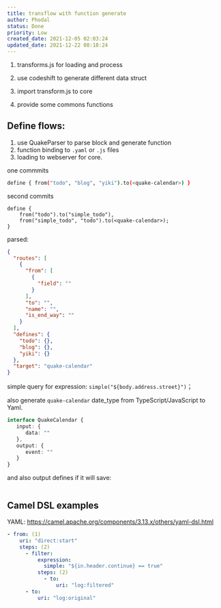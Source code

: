 ```yaml
---
title: transflow with function generate
author: Phodal
status: Done
priority: Low
created_date: 2021-12-05 02:03:24
updated_date: 2021-12-22 08:18:24
---
```


1. transforms.js for loading and process

2. use codeshift to generate different data struct

3. import transform.js to core

4. provide some commons functions


## Define flows:

1. use QuakeParser to parse block and generate function
2. function binding to `.yaml` or `.js` files
3. loading to webserver for core.

one commmits

```bash
define { from("todo", "blog", "yiki").to(<quake-calendar>) }
```

second commits

```
define {
    from("todo").to("simple_todo"),
    from("simple_todo", "todo").to(<quake-calendar>);
}    
```

parsed:

```json
{
  "routes": [
    {
      "from": [
        {
          "field": ""
        }
      ],
      "to": "",
      "name": "",
      "is_end_way": ""
    }
  ],
  "defines": {
    "todo": {},
    "blog": {},
    "yiki": {}
  },
  "target": "quake-calendar"
}
```

simple query for expression: `simple("${body.address.street}")`； 

also generate `quake-calendar` date_type from TypeScript/JavaScript to Yaml.

```typescript
interface QuakeCalendar {
   input: {
      data: ""
   },
   output: {
      event: ""
   } 
}
```

and also output defines if it will save:

```javascript

```

## Camel DSL examples

YAML: https://camel.apache.org/components/3.13.x/others/yaml-dsl.html

```yaml
- from: (1)
    uri: "direct:start"
    steps: (2)
      - filter:
          expression:
            simple: "${in.header.continue} == true"
          steps: (2)
            - to:
                uri: "log:filtered"
      - to:
          uri: "log:original"
```

